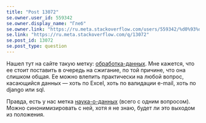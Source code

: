 ```yaml
---
title: "Post 13072"
se.owner.user_id: 559342
se.owner.display_name: "Глеб"
se.owner.link: "https://ru.meta.stackoverflow.com/users/559342/%d0%93%d0%bb%d0%b5%d0%b1"
se.link: "https://ru.meta.stackoverflow.com/q/13072"
se.post_id: 13072
se.post_type: question
---
```

<p>Нашел тут на сайте такую метку: <a href="https://ru.stackoverflow.com/questions/tagged/%d0%be%d0%b1%d1%80%d0%b0%d0%b1%d0%be%d1%82%d0%ba%d0%b0-%d0%b4%d0%b0%d0%bd%d0%bd%d1%8b%d1%85" class="post-tag" title="показать вопросы с меткой [обработка-данных]" aria-label="показать вопросы с меткой [обработка-данных]" rel="tag" aria-labelledby="tag-обработка-данных-tooltip-container">обработка-данных</a>. Мне кажется, что ее стоит поставить в очередь на сжигание, по той причине, что она слишком общая. Ее можно влепить практически на любой вопрос, касающийся данных — хоть по Excel, хоть по валидации e-mail, хоть по django или sql.</p>
<p>Правда, есть у нас метка <a href="https://ru.stackoverflow.com/questions/tagged/%d0%bd%d0%b0%d1%83%d0%ba%d0%b0-%d0%be-%d0%b4%d0%b0%d0%bd%d0%bd%d1%8b%d1%85" class="post-tag" title="показать вопросы с меткой [наука-о-данных]" aria-label="показать вопросы с меткой [наука-о-данных]" rel="tag" aria-labelledby="tag-наука-о-данных-tooltip-container">наука-о-данных</a> (всего с одним вопросом). Можно синонимизировать с ней, хотя я не знаю, будет ли это выходом из положения.</p>
